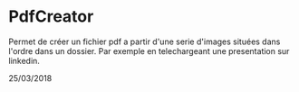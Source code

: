 # PdfCreator

Permet de créer un fichier pdf a partir d'une serie d'images situées dans l'ordre dans un dossier. Par exemple en telechargeant une presentation sur linkedin.

25/03/2018